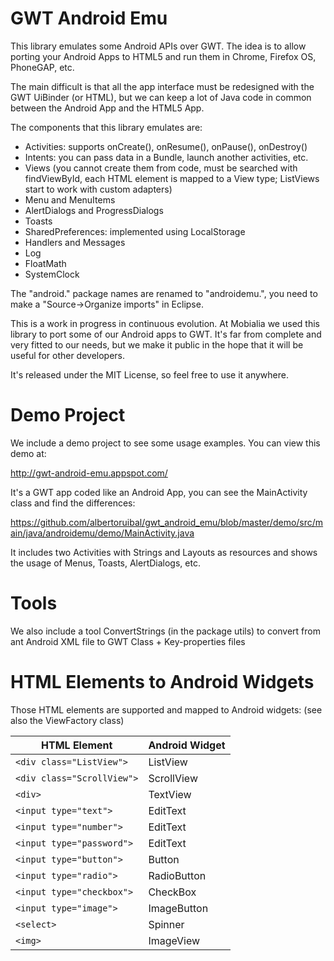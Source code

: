 GWT Android Emu
===============

This library emulates some Android APIs over GWT. The idea is to allow porting your Android Apps to HTML5 and run them in Chrome, Firefox OS, PhoneGAP, etc.

The main difficult is that all the app interface must be redesigned with the GWT UiBinder (or HTML), but we can keep a lot of Java code in common between the Android App and the HTML5 App.

The components that this library emulates are:

* Activities: supports onCreate(), onResume(), onPause(), onDestroy()
* Intents: you can pass data in a Bundle, launch another activities, etc.
* Views (you cannot create them from code, must be searched with findViewById, each HTML element is mapped to a View type; ListViews start to work with custom adapters)
* Menu and MenuItems
* AlertDialogs and ProgressDialogs
* Toasts
* SharedPreferences: implemented using LocalStorage
* Handlers and Messages
* Log
* FloatMath
* SystemClock

The "android." package names are renamed to "androidemu.", you need to make a "Source->Organize imports" in Eclipse.

This is a work in progress in continuous evolution. At Mobialia we used this library to port some of our Android apps to GWT. It's far from complete and very fitted to our needs, but we make it public in the hope that it will be useful for other developers.

It's released under the MIT License, so feel free to use it anywhere.

Demo Project
============

We include a demo project to see some usage examples. You can view this demo at:

http://gwt-android-emu.appspot.com/

It's a GWT app coded like an Android App, you can see the MainActivity class and find the differences:

https://github.com/albertoruibal/gwt_android_emu/blob/master/demo/src/main/java/androidemu/demo/MainActivity.java

It includes two Activities with Strings and Layouts as resources and shows the usage of Menus, Toasts, AlertDialogs, etc.

Tools
=====

We also include a tool ConvertStrings (in the package utils) to convert from ant Android XML file to GWT Class + Key-properties files

HTML Elements to Android Widgets
================================

Those HTML elements are supported and mapped to Android widgets: (see also the ViewFactory class)

| HTML Element               | Android Widget |
| ---------------------------|----------------|
| `<div class="ListView">`   | ListView       |
| `<div class="ScrollView">` | ScrollView     |
| `<div>`                    | TextView       |
| `<input type="text">`      | EditText       |
| `<input type="number">`    | EditText       |
| `<input type="password">`  | EditText       |
| `<input type="button">`    | Button         |
| `<input type="radio">`     | RadioButton    |
| `<input type="checkbox">`  | CheckBox       |
| `<input type="image">`     | ImageButton    |
| `<select>`                 | Spinner        |
| `<img>`                    | ImageView      |

